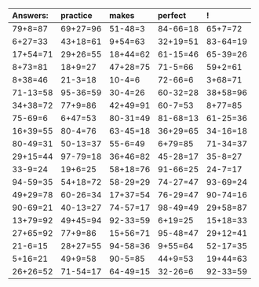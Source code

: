 | Answers: | practice | makes | perfect | ! |
| :--- | :--- | :--- | :--- | :--- |
| 79+8=87 | 69+27=96 | 51-48=3 | 84-66=18 | 65+7=72 | 
| 6+27=33 | 43+18=61 | 9+54=63 | 32+19=51 | 83-64=19 | 
| 17+54=71 | 29+26=55 | 18+44=62 | 61-15=46 | 65-39=26 | 
| 8+73=81 | 18+9=27 | 47+28=75 | 71-5=66 | 59+2=61 | 
| 8+38=46 | 21-3=18 | 10-4=6 | 72-66=6 | 3+68=71 | 
| 71-13=58 | 95-36=59 | 30-4=26 | 60-32=28 | 38+58=96 | 
| 34+38=72 | 77+9=86 | 42+49=91 | 60-7=53 | 8+77=85 | 
| 75-69=6 | 6+47=53 | 80-31=49 | 81-68=13 | 61-25=36 | 
| 16+39=55 | 80-4=76 | 63-45=18 | 36+29=65 | 34-16=18 | 
| 80-49=31 | 50-13=37 | 55-6=49 | 6+79=85 | 71-34=37 | 
| 29+15=44 | 97-79=18 | 36+46=82 | 45-28=17 | 35-8=27 | 
| 33-9=24 | 19+6=25 | 58+18=76 | 91-66=25 | 24-7=17 | 
| 94-59=35 | 54+18=72 | 58-29=29 | 74-27=47 | 93-69=24 | 
| 49+29=78 | 60-26=34 | 17+37=54 | 76-29=47 | 90-74=16 | 
| 90-69=21 | 40-13=27 | 74-57=17 | 98-49=49 | 29+58=87 | 
| 13+79=92 | 49+45=94 | 92-33=59 | 6+19=25 | 15+18=33 | 
| 27+65=92 | 77+9=86 | 15+56=71 | 95-48=47 | 29+12=41 | 
| 21-6=15 | 28+27=55 | 94-58=36 | 9+55=64 | 52-17=35 | 
| 5+16=21 | 49+9=58 | 90-5=85 | 44+9=53 | 19+44=63 | 
| 26+26=52 | 71-54=17 | 64-49=15 | 32-26=6 | 92-33=59 | 
